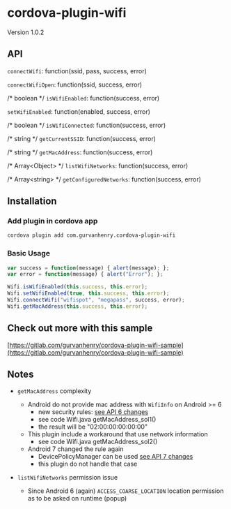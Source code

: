 # cordova-plugin-wifi

Version 1.0.2

## API

`connectWifi`: function(ssid, pass, success, error)

`connectWifiOpen`: function(ssid, success, error)

/* boolean */ `isWifiEnabled`: function(success, error)

`setWifiEnabled`: function(enabled, success, error)

/* boolean */ `isWifiConnected`: function(success, error)

/* string */ `getCurrentSSID`: function(success, error)

/* string */ `getMacAddress`: function(success, error)

/* Array\<Object\> */ `listWifiNetworks`: function(success, error)

/* Array\<string\> */ `getConfiguredNetworks`: function(success, error)

## Installation

### Add plugin in cordova app

```bash
cordova plugin add com.gurvanhenry.cordova-plugin-wifi
```

### Basic Usage

```javascript
var success = function(message) { alert(message); };
var error = function(message) { alert("Error"); };

Wifi.isWifiEnabled(this.success, this.error);
Wifi.setWifiEnabled(true, this.success, this.error);
Wifi.connectWifi("wifispot", "megapass", success, error);
Wifi.getMacAddress(this.success, this.error);
```

## Check out more with this sample

[https://gitlab.com/gurvanhenry/cordova-plugin-wifi-sample](https://gitlab.com/gurvanhenry/cordova-plugin-wifi-sample)

## Notes

- `getMacAddress` complexity
  - Android do not provide mac address with `WifiInfo` on Android >= 6
    - new security rules: [see API 6 changes](https://developer.android.com/about/versions/marshmallow/android-6.0-changes.html#behavior-hardware-id)
    - see code Wifi.java getMacAddress_sol1()
    - the result will be "02:00:00:00:00:00"
  - This plugin include a workaround that use network information
    - see code Wifi.java getMacAddress_sol2()
  - Android 7 changed the rule again
    - DevicePolicyManager can be used [see API 7 changes](https://developer.android.com/about/versions/nougat/android-7.0-changes.html#afw)
    - this plugin do not handle that case

- `listWifiNetworks` permission issue
  - Since Android 6 (again) `ACCESS_COARSE_LOCATION` location permission as to be asked on runtime (popup)
